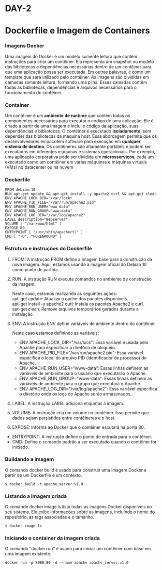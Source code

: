 # DAY-2

# Dockerfile e Imagem de Containers

### Imagens Docker

Uma imagem do Docker é um modelo somente leitura que contém instruções para criar um contêiner.
Ela representa um snapshot ou modelo das bibliotecas e dependências necessárias dentro de um contêiner para que uma aplicação possa ser executada.
Em outras palavras, é como um template que será utilizado pelo contêiner.
As imagens são divididas em camadas somente leitura, formando uma pilha.
Essas camadas contêm todas as bibliotecas, dependências e arquivos necessários para o funcionamento do contêiner.

### Container

Um contêiner é um **ambiente de runtime** que contém todos os componentes necessários para executar o código de uma aplicação.
Ele é criado a partir de uma imagem e inclui o código da aplicação, suas dependências e bibliotecas.
O contêiner é executado **isoladamente**, sem depender das bibliotecas da máquina host.
Essa abordagem permite que os desenvolvedores empacotem software para execução em **qualquer sistema de destino**.
Os contêineres são altamente portáteis e podem ser executados em diferentes máquinas e sistemas operacionais.
Por exemplo, uma aplicação corporativa pode ser dividida em **microsserviços**, cada um executado como um contêiner em várias máquinas e máquinas virtuais (VMs) no datacenter ou na nuvem

### Dockerfile<a name="ancora"></a>

```
FROM debian:10
RUN apt-get update && apt-get install -y apache2 curl && apt-get clean
ENV APACHE_LOCK_DIR="/var/lock"
ENV APACHE_PID_FILE="/var/run/apache2.pid"
ENV APACHE_RUN_USER="www-data"
ENV APACHE_RUN_GROUP="www-data"
ENV APACHE_LOG_DIR="/var/log/apache2"
LABEL description="Webserver"
VOLUME [ "/var/www/html" ]
EXPOSE 80
ENTRYPOINT [ "/usr/sbin/apachectl" ]
CMD [ "-D", "FOREGROUND" ]
```

### Estrutura e instruções do Dockerfile 


1. FROM: A instrução FROM define a imagem base para a construção da nova imagem. Aqui, estamos usando a imagem oficial do Debian 10 como ponto de partida.
2. RUN: A instrução RUN executa comandos no ambiente de construção da imagem.

   Neste caso, estamos realizando as seguintes ações:  
   apt-get update: Atualiza o cache dos pacotes disponíveis.  
   apt-get install -y apache2 curl: Instala os pacotes Apache2 e curl.  
   apt-get clean: Remove arquivos temporários gerados durante a instalação.  
3. ENV: A instrução ENV define variáveis de ambiente dentro do contêiner.

   Neste caso estamos definindo as variáveis:  
   - ENV APACHE_LOCK_DIR="/var/lock": Essa variável é usada pelo Apache para especificar o diretório de bloqueio.  
   - ENV APACHE_PID_FILE="/var/run/apache2.pid": Essa variável especifica o local do arquivo PID (identificador de processo) do Apache.  
   - ENV APACHE_RUN_USER="www-data": Essas linhas definem as variáveis de ambiente para o usuário que executarão o Apache.  
   - ENV APACHE_RUN_GROUP="www-data": Essas linhas definem as variáveis de ambiente para o grupo que executará o Apache.  
   - ENV APACHE_LOG_DIR="/var/log/apache2": Essa variável especifica o diretório onde os logs do Apache serão armazenados.  

4. LABEL: A instrução LABEL adiciona etiquetas à imagem.
5. VOLUME: A instrução cria um volume no contêiner. Isso permite que dados sejam persistidos entre contêineres e o host.
6. EXPOSE: Informa ao Docker que o contêiner escutará na porta 80.
- ENTRYPOINT: A instrução define o ponto de entrada para o contêiner.
- CMD: Define o comando padrão a ser executado quando o contêiner for iniciado.

### Buildando a imagem

O comando docker build é usado para construir uma imagem Docker a partir de um Dockerfile e um contexto.

```
$ docker build -t apache_server:v1.0 .
```

### Listando a imagem criada
O comando docker image ls lista todas as imagens Docker disponíveis no seu sistema. Ele exibe informações sobre as imagens, incluindo o nome do repositório, as tags associadas e o tamanho. 

```
$ docker image ls
```

### Iniciando o container da imagem criada

O comando "docker run" é usado para iniciar um contêiner com base em uma imagem existente.

```
docker run -p 8080:80 -d --name apache apache_server:v1.0
```

